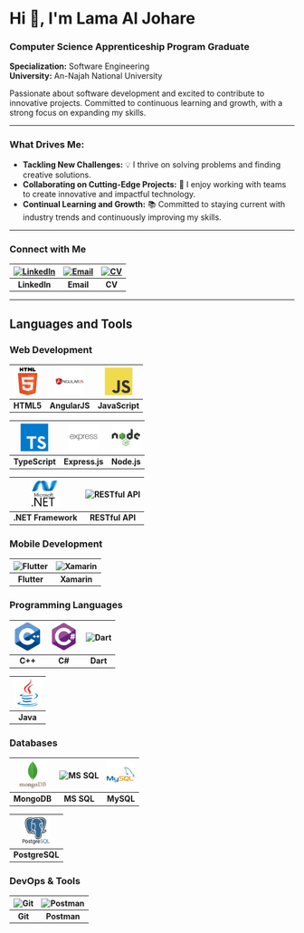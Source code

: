 # Hi 👋, I'm Lama Al Johare

###  Computer Science Apprenticeship Program Graduate
**Specialization:** Software Engineering  
**University:** An-Najah National University

Passionate about software development and excited to contribute to innovative projects. Committed to continuous learning and growth, with a strong focus on expanding my skills.

---

### What Drives Me:
- **Tackling New Challenges:** 💡 I thrive on solving problems and finding creative solutions.
- **Collaborating on Cutting-Edge Projects:** 🤝 I enjoy working with teams to create innovative and impactful technology.
- **Continual Learning and Growth:** 📚 Committed to staying current with industry trends and continuously improving my skills.

---

### Connect with Me

| <a href="https://linkedin.com/in/lma-al-johare" target="_blank" rel="noopener noreferrer"><img src="https://raw.githubusercontent.com/rahuldkjain/github-profile-readme-generator/master/src/images/icons/Social/linked-in-alt.svg" alt="LinkedIn" width="50" height="50"/></a> | <a href="mailto:lmaaljohare@gmail.com"><img src="https://www.telegraph.co.uk/content/dam/technology/2015/12/11/gmail-envelope_trans_NvBQzQNjv4BqqVzuuqpFlyLIwiB6NTmJwfSVWeZ_vEN7c6bHu2jJnT8.jpg?imwidth=680" alt="Email" width="50" height="50"/></a> | <a href="https://docs.google.com/document/d/1is43ZRMURmlEvgSV9XP3I9lRedPW8kNewHCmQmw_9-Q/edit?usp=sharing"><img src="https://cdn-icons-png.flaticon.com/512/10764/10764027.png" alt="CV" width="50" height="50"/></a> |
|:---:|:---:|:---:|
| **LinkedIn** | **Email** | **CV** |

---

## Languages and Tools

### Web Development

| <img src="https://raw.githubusercontent.com/devicons/devicon/master/icons/html5/html5-original-wordmark.svg" alt="HTML5" width="50" height="50"/> | <img src="https://raw.githubusercontent.com/devicons/devicon/master/icons/angularjs/angularjs-original-wordmark.svg" alt="AngularJS" width="50" height="50"/> | <img src="https://raw.githubusercontent.com/devicons/devicon/master/icons/javascript/javascript-original.svg" alt="JavaScript" width="50" height="50"/> |
|:---:|:---:|:---:|
| **HTML5** | **AngularJS** | **JavaScript** |

| <img src="https://raw.githubusercontent.com/devicons/devicon/master/icons/typescript/typescript-original.svg" alt="TypeScript" width="50" height="50"/> | <img src="https://raw.githubusercontent.com/devicons/devicon/master/icons/express/express-original-wordmark.svg" alt="Express.js" width="50" height="50"/> | <img src="https://raw.githubusercontent.com/devicons/devicon/master/icons/nodejs/nodejs-original-wordmark.svg" alt="Node.js" width="50" height="50"/> |
|:---:|:---:|:---:|
| **TypeScript** | **Express.js** | **Node.js** |

| <img src="https://raw.githubusercontent.com/devicons/devicon/master/icons/dot-net/dot-net-original-wordmark.svg" alt=".NET" width="50" height="50"/> | <img src="https://www.svgrepo.com/show/354420/swagger.svg" alt="RESTful API" width="50" height="50"/> |
|:---:|:---:|
| **.NET Framework** | **RESTful API** |

### Mobile Development

| <img src="https://www.vectorlogo.zone/logos/flutterio/flutterio-icon.svg" alt="Flutter" width="50" height="50"/> | <img src="https://raw.githubusercontent.com/detain/svg-logos/780f25886640cef088af994181646db2f6b1a3f8/svg/xamarin.svg" alt="Xamarin" width="50" height="50"/> |
|:---:|:---:|
| **Flutter** | **Xamarin** |

### Programming Languages

| <img src="https://raw.githubusercontent.com/devicons/devicon/master/icons/cplusplus/cplusplus-original.svg" alt="C++" width="50" height="50"/> | <img src="https://raw.githubusercontent.com/devicons/devicon/master/icons/csharp/csharp-original.svg" alt="C#" width="50" height="50"/> | <img src="https://www.vectorlogo.zone/logos/dartlang/dartlang-icon.svg" alt="Dart" width="50" height="50"/> |
|:---:|:---:|:---:|
| **C++** | **C#** | **Dart** |

| <img src="https://raw.githubusercontent.com/devicons/devicon/master/icons/java/java-original.svg" alt="Java" width="50" height="50"/> |
|:---:|
| **Java** |

### Databases

| <img src="https://raw.githubusercontent.com/devicons/devicon/master/icons/mongodb/mongodb-original-wordmark.svg" alt="MongoDB" width="50" height="50"/> | <img src="https://www.svgrepo.com/show/303229/microsoft-sql-server-logo.svg" alt="MS SQL" width="50" height="50"/> | <img src="https://raw.githubusercontent.com/devicons/devicon/master/icons/mysql/mysql-original-wordmark.svg" alt="MySQL" width="50" height="50"/> |
|:---:|:---:|:---:|
| **MongoDB** | **MS SQL** | **MySQL** |

| <img src="https://raw.githubusercontent.com/devicons/devicon/master/icons/postgresql/postgresql-original-wordmark.svg" alt="PostgreSQL" width="50" height="50"/> |
|:---:|
| **PostgreSQL** |

### DevOps & Tools

| <img src="https://www.vectorlogo.zone/logos/git-scm/git-scm-icon.svg" alt="Git" width="50" height="50"/> | <img src="https://www.vectorlogo.zone/logos/getpostman/getpostman-icon.svg" alt="Postman" width="50" height="50"/> |
|:---:|:---:|
| **Git** | **Postman** |
